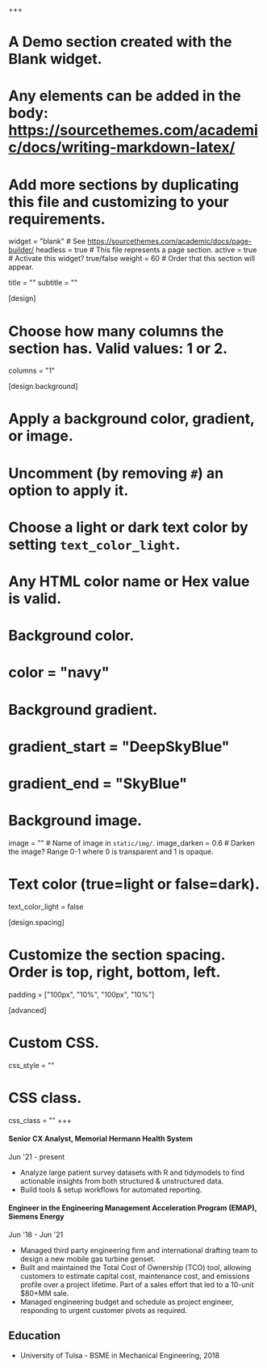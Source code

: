 +++
# A Demo section created with the Blank widget.
# Any elements can be added in the body: https://sourcethemes.com/academic/docs/writing-markdown-latex/
# Add more sections by duplicating this file and customizing to your requirements.

widget = "blank"  # See https://sourcethemes.com/academic/docs/page-builder/
headless = true  # This file represents a page section.
active = true # Activate this widget? true/false
weight = 60  # Order that this section will appear.

title = ""
subtitle = ""

[design]
  # Choose how many columns the section has. Valid values: 1 or 2.
  columns = "1"

[design.background]
  # Apply a background color, gradient, or image.
  #   Uncomment (by removing `#`) an option to apply it.
  #   Choose a light or dark text color by setting `text_color_light`.
  #   Any HTML color name or Hex value is valid.

  # Background color.
  # color = "navy"
  
  # Background gradient.
  # gradient_start = "DeepSkyBlue"
  # gradient_end = "SkyBlue"
  
  # Background image.
  image = ""  # Name of image in `static/img/`.
  image_darken = 0.6  # Darken the image? Range 0-1 where 0 is transparent and 1 is opaque.

  # Text color (true=light or false=dark).
  text_color_light = false

[design.spacing]
  # Customize the section spacing. Order is top, right, bottom, left.
  padding = ["100px", "10%", "100px", "10%"]

[advanced]
 # Custom CSS. 
 css_style = ""
 
 # CSS class.
 css_class = ""
+++





#### Senior CX Analyst, Memorial Hermann Health System
Jun '21 - present

* Analyze large patient survey datasets with R and tidymodels to find actionable insights from both structured & unstructured data.
* Build tools & setup workflows for automated reporting.

#### Engineer in the Engineering Management Acceleration Program (EMAP), Siemens Energy
Jun '18 - Jun '21

* Managed third party engineering firm and international drafting team to design a new mobile gas turbine genset.
* Built and maintained the Total Cost of Ownership (TCO) tool, allowing customers to estimate capital cost, maintenance cost, and emissions profile over a project lifetime. Part of a sales effort that led to a 10-unit $80+MM sale.
* Managed engineering budget and schedule as project engineer, responding to urgent customer pivots as required.

## Education

* University of Tulsa - BSME in Mechanical Engineering, 2018
